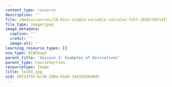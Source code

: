 ```yaml
---
content_type: resource
description: ''
file: /media/courses/18-01sc-single-variable-calculus-fall-2010/58f14f93bc3b108a814624e35dd8e8d5_lec01.jpg
file_type: image/jpeg
image_metadata:
  caption: ''
  credit: ''
  image-alt: ''
learning_resource_types: []
ocw_type: OCWImage
parent_title: 'Session 2: Examples of Derivatives'
parent_type: CourseSection
resourcetype: Image
title: lec01.jpg
uid: 58f14f93-bc3b-108a-8146-24e35dd8e8d5
---
```

